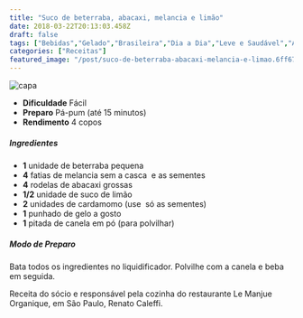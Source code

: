 ```yaml
---
title: "Suco de beterraba, abacaxi, melancia e limão"
date: 2018-03-22T20:13:03.458Z
draft: false
tags: ["Bebidas","Gelado","Brasileira","Dia a Dia","Leve e Saudável","Alimentação saudável"]
categories: ["Receitas"]
featured_image: "/post/suco-de-beterraba-abacaxi-melancia-e-limao.6ff67c2e.jpg"
---
```


![capa](/post/suco-de-beterraba-abacaxi-melancia-e-limao.6ff67c2e.jpg)

*   **Dificuldade** Fácil
*   **Preparo** Pá-pum (até 15 minutos)
*   **Rendimento** 4 copos

##### Ingredientes

*   **1** unidade de beterraba pequena
*   **4** fatias de melancia sem a casca  e as sementes
*   **4** rodelas de abacaxi grossas
*   **1/2** unidade de suco de limão
*   **2** unidades de cardamomo (use  só as sementes)
*   **1** punhado de gelo a gosto
*   **1** pitada de canela em pó (para polvilhar)

##### Modo de Preparo

Bata todos os ingredientes no liquidificador. Polvilhe com a canela e beba em seguida.

Receita do sócio e responsável pela cozinha do restaurante Le Manjue Organique, em São Paulo, Renato Caleffi.
